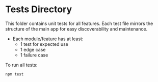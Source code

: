 # Tests Directory

This folder contains unit tests for all features. Each test file mirrors the structure of the main app for easy discoverability and maintenance.

- Each module/feature has at least:
  - 1 test for expected use
  - 1 edge case
  - 1 failure case

To run all tests:

```bash
npm test
```
